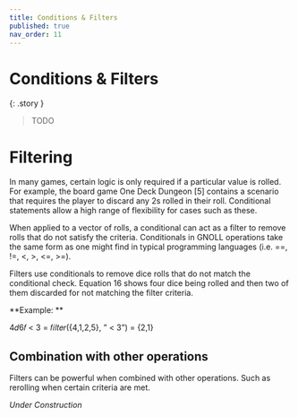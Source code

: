 ```yaml
---
title: Conditions & Filters
published: true
nav_order: 11
---
```


# Conditions & Filters

{: .story }   
>   TODO

# Filtering
In many games, certain logic is only required if a particular value is rolled. For example, the board game One Deck Dungeon [5] contains a scenario
that requires the player to discard any 2s rolled in their roll. Conditional statements allow a high range of flexibility for
cases such as these.

When applied to a vector of rolls, a conditional can act as a filter to remove rolls that do not satisfy the criteria.
Conditionals in GNOLL operations take the same form as one might find in typical programming languages (i.e. ==,
!=, <, >, <=, >=).

Filters use conditionals to remove dice rolls that do not match the conditional check. Equation 16 shows four dice
being rolled and then two of them discarded for not matching the filter criteria.

**Example: **

4𝑑6𝑓 < 3 = 𝑓𝑖𝑙𝑡𝑒𝑟({4,1,2,5}, ” < 3”) = {2,1} 

## Combination with other operations

Filters can be powerful when combined with other operations. Such as rerolling when certain criteria are met.

*Under Construction*
